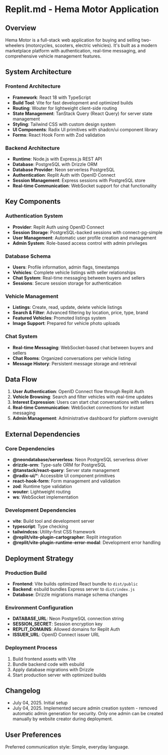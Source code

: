 # Replit.md - Hema Motor Application

## Overview

Hema Motor is a full-stack web application for buying and selling two-wheelers (motorcycles, scooters, electric vehicles). It's built as a modern marketplace platform with authentication, real-time messaging, and comprehensive vehicle management features.

## System Architecture

### Frontend Architecture
- **Framework**: React 18 with TypeScript
- **Build Tool**: Vite for fast development and optimized builds
- **Routing**: Wouter for lightweight client-side routing
- **State Management**: TanStack Query (React Query) for server state management
- **Styling**: Tailwind CSS with custom design system
- **UI Components**: Radix UI primitives with shadcn/ui component library
- **Forms**: React Hook Form with Zod validation

### Backend Architecture
- **Runtime**: Node.js with Express.js REST API
- **Database**: PostgreSQL with Drizzle ORM
- **Database Provider**: Neon serverless PostgreSQL
- **Authentication**: Replit Auth with OpenID Connect
- **Session Management**: Express sessions with PostgreSQL store
- **Real-time Communication**: WebSocket support for chat functionality

## Key Components

### Authentication System
- **Provider**: Replit Auth using OpenID Connect
- **Session Storage**: PostgreSQL-backed sessions with connect-pg-simple
- **User Management**: Automatic user profile creation and management
- **Admin System**: Role-based access control with admin privileges

### Database Schema
- **Users**: Profile information, admin flags, timestamps
- **Vehicles**: Complete vehicle listings with seller relationships
- **Chat System**: Real-time messaging between buyers and sellers
- **Sessions**: Secure session storage for authentication

### Vehicle Management
- **Listings**: Create, read, update, delete vehicle listings
- **Search & Filter**: Advanced filtering by location, price, type, brand
- **Featured Vehicles**: Promoted listings system
- **Image Support**: Prepared for vehicle photo uploads

### Chat System
- **Real-time Messaging**: WebSocket-based chat between buyers and sellers
- **Chat Rooms**: Organized conversations per vehicle listing
- **Message History**: Persistent message storage and retrieval

## Data Flow

1. **User Authentication**: OpenID Connect flow through Replit Auth
2. **Vehicle Browsing**: Search and filter vehicles with real-time updates
3. **Interest Expression**: Users can start chat conversations with sellers
4. **Real-time Communication**: WebSocket connections for instant messaging
5. **Admin Management**: Administrative dashboard for platform oversight

## External Dependencies

### Core Dependencies
- **@neondatabase/serverless**: Neon PostgreSQL serverless driver
- **drizzle-orm**: Type-safe ORM for PostgreSQL
- **@tanstack/react-query**: Server state management
- **@radix-ui/***: Accessible UI component primitives
- **react-hook-form**: Form management and validation
- **zod**: Runtime type validation
- **wouter**: Lightweight routing
- **ws**: WebSocket implementation

### Development Dependencies
- **vite**: Build tool and development server
- **typescript**: Type checking
- **tailwindcss**: Utility-first CSS framework
- **@replit/vite-plugin-cartographer**: Replit integration
- **@replit/vite-plugin-runtime-error-modal**: Development error handling

## Deployment Strategy

### Production Build
- **Frontend**: Vite builds optimized React bundle to `dist/public`
- **Backend**: esbuild bundles Express server to `dist/index.js`
- **Database**: Drizzle migrations manage schema changes

### Environment Configuration
- **DATABASE_URL**: Neon PostgreSQL connection string
- **SESSION_SECRET**: Session encryption key
- **REPLIT_DOMAINS**: Allowed domains for Replit Auth
- **ISSUER_URL**: OpenID Connect issuer URL

### Deployment Process
1. Build frontend assets with Vite
2. Bundle backend code with esbuild
3. Apply database migrations with Drizzle
4. Start production server with optimized builds

## Changelog

- July 04, 2025. Initial setup
- July 04, 2025. Implemented secure admin creation system - removed automatic admin generation for security. Only one admin can be created manually by website creator during deployment.

## User Preferences

Preferred communication style: Simple, everyday language.